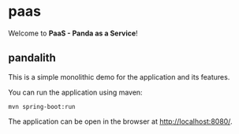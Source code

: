 # paas

Welcome to **PaaS - Panda as a Service**!

## pandalith

This is a simple monolithic demo for the application and its features.

You can run the application using maven:
```
mvn spring-boot:run
```

The application can be open in the browser at [http://localhost:8080/](http://localhost:8080/).
